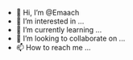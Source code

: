 - 👋 Hi, I’m @Emaach
- 👀 I’m interested in ...
- 🌱 I’m currently learning ...
- 💞️ I’m looking to collaborate on ...
- 📫 How to reach me ...

<!---
Emaach/Emaach is a ✨ special ✨ repository because its `README.md` (this file) appears on your GitHub profile.
You can click the Preview link to take a look at your changes.
--->


